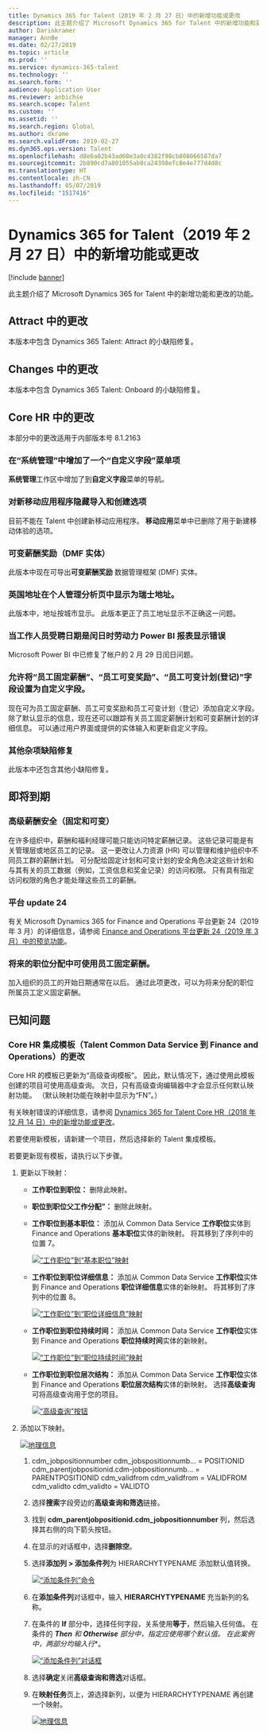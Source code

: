 ```yaml
---
title: Dynamics 365 for Talent（2019 年 2 月 27 日）中的新增功能或更改
description: 此主题介绍了 Microsoft Dynamics 365 for Talent 中的新增功能和更改的功能。
author: Darinkramer
manager: AnnBe
ms.date: 02/27/2019
ms.topic: article
ms.prod: ''
ms.service: dynamics-365-talent
ms.technology: ''
ms.search.form: ''
audience: Application User
ms.reviewer: anbichse
ms.search.scope: Talent
ms.custom: ''
ms.assetid: ''
ms.search.region: Global
ms.author: dkrame
ms.search.validFrom: 2019-02-27
ms.dyn365.ops.version: Talent
ms.openlocfilehash: d8e6a02b43ad60e3a0c4382f98cb808066587da7
ms.sourcegitcommit: 2b890cd7a801055ab0ca24398efc8e4e777d4d8c
ms.translationtype: HT
ms.contentlocale: zh-CN
ms.lasthandoff: 05/07/2019
ms.locfileid: "1517416"
---
```

# <a name="whats-new-or-changed-in-dynamics-365-for-talent-february-27-2019"></a>Dynamics 365 for Talent（2019 年 2 月 27 日）中的新增功能或更改

[!include [banner](includes/banner.md)]

此主题介绍了 Microsoft Dynamics 365 for Talent 中的新增功能和更改的功能。

## <a name="changes-in-attract"></a>Attract 中的更改

本版本中包含 Dynamics 365 Talent: Attract 的小缺陷修复。

## <a name="changes-in-onboard"></a>Changes 中的更改

本版本中包含 Dynamics 365 Talent: Onboard 的小缺陷修复。

## <a name="changes-in-core-hr"></a>Core HR 中的更改

本部分中的更改适用于内部版本号 8.1.2163

### <a name="add-a-custom-fields-menu-item-to-system-administration"></a>在“系统管理”中增加了一个“自定义字段”菜单项

**系统管理**工作区中增加了到**自定义字段**菜单的导航。

### <a name="hide-the-import-and-create-options-for-new-mobile-applications"></a>对新移动应用程序隐藏导入和创建选项

目前不能在 Talent 中创建新移动应用程序。 **移动应用**菜单中已删除了用于新建移动体验的选项。

### <a name="variable-compensation-award-dmf-entity"></a>可变薪酬奖励（DMF 实体）

此版本中现在可导出**可变薪酬奖励** 数据管理框架 (DMF) 实体。

### <a name="uk-addresses-appear-in-the-personnel-management-analytics-page-as-swiss-addresses"></a>英国地址在个人管理分析页中显示为瑞士地址。

此版本中，地址按城市显示。 此版本更正了员工地址显示不正确这一问题。

### <a name="the-workforce-power-bi-report-shows-an-error-when-a-workers-seniority-date-is-on-leap-day"></a>当工作人员受聘日期是闰日时劳动力 Power BI 报表显示错误

Microsoft Power BI 中已修复了帐户的 2 月 29 日闰日问题。

### <a name="employee-fixed-compensation-employee-variable-awards-employee-variable-plans-enrollments-allow-for-custom-fields"></a>允许将“员工固定薪酬”、“员工可变奖励”、“员工可变计划(登记)”字段设置为自定义字段。

现在可为员工固定薪酬、员工可变奖励和员工可变计划（登记）添加自定义字段。 除了默认显示的信息，现在还可以跟踪有关员工固定薪酬计划和可变薪酬计划的详细信息。 可以通过用户界面或提供的实体输入和更新自定义字段。

### <a name="other-miscellaneous-bug-fixes"></a>其他杂项缺陷修复

此版本中还包含其他小缺陷修复。

## <a name="coming-soon"></a>即将到期

### <a name="advanced-compensation-security-fixed-and-variable"></a>高级薪酬安全（固定和可变）

在许多组织中，薪酬和福利经理可能只能访问特定薪酬记录。 这些记录可能是有关管理层或地区员工的记录。 这一更改让人力资源 (HR) 可以管理和维护组织中不同员工群的薪酬计划。 可分配给固定计划和可变计划的安全角色决定这些计划和与其有关的员工数据（例如，工资信息和奖金记录）的访问权限。 只有具有指定访问权限的角色才能处理这些员工的薪酬。

### <a name="platform-update-24"></a>平台 update 24

有关 Microsoft Dynamics 365 for Finance and Operations 平台更新 24（2019 年 3 月）的详细信息，请参阅 [Finance and Operations 平台更新 24（2019 年 3 月）中的预览功能](https://docs.microsoft.com/dynamics365/unified-operations/fin-and-ops/get-started/whats-new-platform-update-24)。

### <a name="make-employee-fixed-compensation-available-for-future-position-assignments"></a>将来的职位分配中可使用员工固定薪酬。

加入组织的员工的开始日期通常在以后。 通过此项更改，可以为将来分配的职位所属员工定义固定薪酬。

## <a name="known-issues"></a>已知问题

### <a name="changes-to-the-core-hr-integration-template-talent-common-data-service-to-finance-and-operations"></a>Core HR 集成模板（Talent Common Data Service 到 Finance and Operations）的更改
Core HR 的模板已更新为“高级查询模板”。 因此，默认情况下，通过使用此模板创建的项目可使用高级查询。 次日，只有高级查询编辑器中才会显示任何默认映射功能。 （默认映射功能在映射中显示为“FN”。）

有关映射错误的详细信息，请参阅 [Dynamics 365 for Talent Core HR（2018 年 12 月 14 日）中的新增功能或更改](https://docs.microsoft.com/dynamics365/unified-operations/talent/whats-new-talent-december-14)。

若要使用新模板，请新建一个项目，然后选择新的 Talent 集成模板。

若要更新现有模板，请执行以下步骤。

1. 更新以下映射：

    - **工作职位到职位：** 删除此映射。
    - **职位到职位父工作分配”：** 删除此映射。
    - **工作职位到基本职位：** 添加从 Common Data Service **工作职位**实体到 Finance and Operations **基本职位**实体的新映射。 将其移到了序列中的位置 7。

        [![“工作职位”到“基本职位”映射](./media/CDS-Mapping1.png)](./media/CDS-Mapping1.png)

    - **工作职位到职位详细信息：** 添加从 Common Data Service **工作职位**实体到 Finance and Operations **职位详细信息**实体的新映射。 将其移到了序列中的位置 8。

        [![“工作职位”到“职位详细信息”映射](./media/CDS-Mapping2.png)](./media/CDS-Mapping2.png)

    - **工作职位到职位持续时间：** 添加从 Common Data Service **工作职位**实体到 Finance and Operations **职位持续时间**实体的新映射。

        [![“工作职位”到“职位持续时间”映射](./media/CDS-Mapping3.png)](./media/CDS-Mapping3.png)

    - **工作职位到职位层次结构：** 添加从 Common Data Service **工作职位**实体到 Finance and Operations **职位层次结构**实体的新映射。 选择**高级查询**可将高级查询用于您的项目。

       [![“高级查询”按钮](./media/CDS-Advanced-Query.png)](./media/CDS-Advanced-Query.png)

2. 添加以下映射。
    
    [![地理信息](./media/CDS-Mapping4.png)](./media/CDS-Mapping4.png)

    1. cdm_jobpositionnumber cdm_jobspositionnumb... = POSITIONID cdm_parentjobpositionid.cdm-jobpositionnumb... = PARENTPOSITIONID cdm_validfrom cdm_validfrom = VALIDFROM cdm_validto cdm_validto = VALIDTO
       
    2. 选择**搜索**字段旁边的**高级查询和筛选**链接。  

    3. 找到 **cdm_parentjobpositionid.cdm_jobpositionnumber** 列，然后选择其右侧的向下箭头按钮。

    4. 在显示的对话框中，选择**删除空**。

    5. 选择**添加列 \> 添加条件列**为 HIERARCHYTYPENAME 添加默认值转换。

        [![“添加条件列”命令](./media/Add-column.png)](./media/Add-column.png)

    6. 在**添加条件列**对话框中，输入 **HIERARCHYTYPENAME** 充当新列的名称。
    7. 在条件的 **If** 部分中，选择任何字段，关系使用**等于**，然后输入任何值。 在条件的 ***Then** 和 **Otherwise** 部分中，指定应使用哪个默认值。 在此案例中，两部分均输入**行**。

        [![“添加条件列”对话框](./media/Add-conditional-column.png)](./media/Add-conditional-column.png)

    8. 选择**确定**关闭**高级查询和筛选**对话框。
    9. 在**映射任务**页上，源选择新列，以便为 HIERARCHYTYPENAME 再创建一个映射。

        [![地理信息](./media/CDS-Mapping5.png)](./media/CDS-Mapping5.png)
